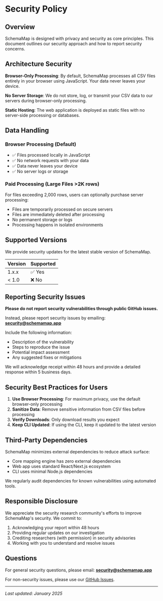 # Security Policy

## Overview

SchemaMap is designed with privacy and security as core principles. This document outlines our security approach and how to report security concerns.

## Architecture Security

**Browser-Only Processing**: By default, SchemaMap processes all CSV files entirely in your browser using JavaScript. Your data never leaves your device.

**No Server Storage**: We do not store, log, or transmit your CSV data to our servers during browser-only processing.

**Static Hosting**: The web application is deployed as static files with no server-side processing or databases.

## Data Handling

### Browser Processing (Default)
- ✅ Files processed locally in JavaScript
- ✅ No network requests with your data  
- ✅ Data never leaves your device
- ✅ No server logs or storage

### Paid Processing (Large Files >2K rows)
For files exceeding 2,000 rows, users can optionally purchase server processing:
- Files are temporarily processed on secure servers
- Files are immediately deleted after processing
- No permanent storage or logs
- Processing happens in isolated environments

## Supported Versions

We provide security updates for the latest stable version of SchemaMap.

| Version | Supported          |
| ------- | ------------------ |
| 1.x.x   | ✅ Yes             |
| < 1.0   | ❌ No              |

## Reporting Security Issues

**Please do not report security vulnerabilities through public GitHub issues.**

Instead, please report security issues by emailing: **security@schemamap.app**

Include the following information:
- Description of the vulnerability
- Steps to reproduce the issue
- Potential impact assessment
- Any suggested fixes or mitigations

We will acknowledge receipt within 48 hours and provide a detailed response within 5 business days.

## Security Best Practices for Users

1. **Use Browser Processing**: For maximum privacy, use the default browser-only processing
2. **Sanitize Data**: Remove sensitive information from CSV files before processing
3. **Verify Downloads**: Only download results you expect
4. **Keep CLI Updated**: If using the CLI, keep it updated to the latest version

## Third-Party Dependencies

SchemaMap minimizes external dependencies to reduce attack surface:
- Core mapping engine has zero external dependencies
- Web app uses standard React/Next.js ecosystem
- CLI uses minimal Node.js dependencies

We regularly audit dependencies for known vulnerabilities using automated tools.

## Responsible Disclosure

We appreciate the security research community's efforts to improve SchemaMap's security. We commit to:

1. Acknowledging your report within 48 hours
2. Providing regular updates on our investigation
3. Crediting researchers (with permission) in security advisories
4. Working with you to understand and resolve issues

## Questions

For general security questions, please email: **security@schemamap.app**

For non-security issues, please use our [GitHub Issues](https://github.com/codebruinc/schemamap/issues).

---

*Last updated: January 2025*